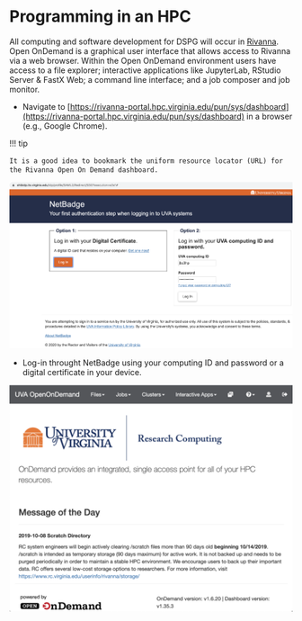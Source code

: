 # Programming in an HPC

All computing and software development for DSPG will occur in [Rivanna](https://rivanna-portal.hpc.virginia.edu/pun/sys/dashboard). Open OnDemand is a graphical user interface that allows access to Rivanna via a web browser. Within the Open OnDemand environment users have access to a file explorer; interactive applications like JupyterLab, RStudio Server & FastX Web; a command line interface; and a job composer and job monitor.

- Navigate to [https://rivanna-portal.hpc.virginia.edu/pun/sys/dashboard](https://rivanna-portal.hpc.virginia.edu/pun/sys/dashboard) in a browser (e.g., Google Chrome).

!!! tip

    It is a good idea to bookmark the uniform resource locator (URL) for the Rivanna Open On Demand dashboard.
    
![NetBadge](https://raw.githubusercontent.com/uva-bi-sdad/DSPG-Manual/master/docs/assets/img/NetBadge.png)

- Log-in throught NetBadge using your computing ID and password or a digital certificate in your device.

![Dashboard](https://raw.githubusercontent.com/uva-bi-sdad/DSPG-Manual/master/docs/assets/img/Dashboard.png)
